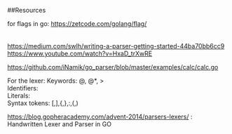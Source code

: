 ##Resources

for flags in go: https://zetcode.com/golang/flag/      
\
\
https://medium.com/swlh/writing-a-parser-getting-started-44ba70bb6cc9
\
https://www.youtube.com/watch?v=HxaD_trXwRE

https://github.com/iNamik/go_parser/blob/master/examples/calc/calc.go

For the lexer:
Keywords: @, @*, >  
Identifiers:    
Literals:   
Syntax tokens: [,],{,},:,(,)

https://blog.gopheracademy.com/advent-2014/parsers-lexers/ : Handwritten Lexer and Parser in GO
